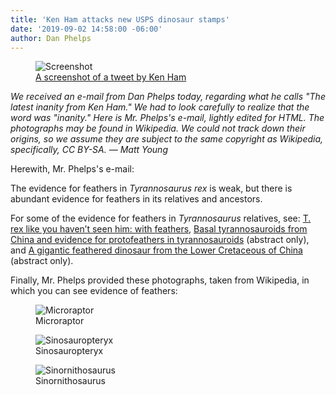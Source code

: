 ```yaml
---
title: 'Ken Ham attacks new USPS dinosaur stamps'
date: '2019-09-02 14:58:00 -06:00'
author: Dan Phelps
---
```

<figure>
<img src="/PT/uploads/2019/Hams_Tweet.JPG" alt="Screenshot"/>
<figcaption>
<a href="https://twitter.com/aigkenham/status/1168497312747991040">A screenshot of a tweet by Ken Ham</a> 
</figcaption>
</figure>

<i>We received an e-mail from Dan Phelps today, regarding what he calls "The latest inanity from Ken Ham." We had to look carefully to realize that the word was "inanity." Here is Mr. Phelps's e-mail, lightly edited for HTML. The photographs may be found in Wikipedia. We could not track down their origins, so we assume they are subject to the same copyright as Wikipedia, specifically, CC BY-SA. — Matt Young</i>

Herewith, Mr. Phelps's e-mail: 


The evidence for feathers in <i>Tyrannosaurus rex</i> is weak, but there is abundant evidence for feathers in its relatives and ancestors.

For some of the evidence for feathers in <i>Tyrannosaurus</i> relatives, see: <a href="https://www.nytimes.com/2019/03/07/arts/design/t-rex-exhibition-american-museum-of-natural-history.html">T. rex like you haven’t seen him: with feathers</a>, <a href="https://www.nature.com/articles/nature02855">Basal tyrannosauroids from China and evidence for protofeathers in tyrannosauroids</a> (abstract only), and <a href="https://www.nature.com/articles/nature10906">A gigantic feathered dinosaur from the Lower Cretaceous of China</a> (abstract only).

Finally, Mr. Phelps provided these photographs, taken from Wikipedia, in which you can see evidence of feathers:

<!--more-->

<figure>
<img src="/PT/uploads/2019/Microraptor_600.jpg" alt="Microraptor"/>
<figcaption>Microraptor</figcaption>
</figure>


<figure>
<img src="/PT/uploads/2019/Sinosauropteryx_600.jpg" alt="Sinosauropteryx"/>
<figcaption>Sinosauropteryx</figcaption>
</figure>


<figure>
<img src="/PT/uploads/2019/Sinornithosaurus_600.jpg" alt="Sinornithosaurus"/>
<figcaption>Sinornithosaurus</figcaption>
</figure>
